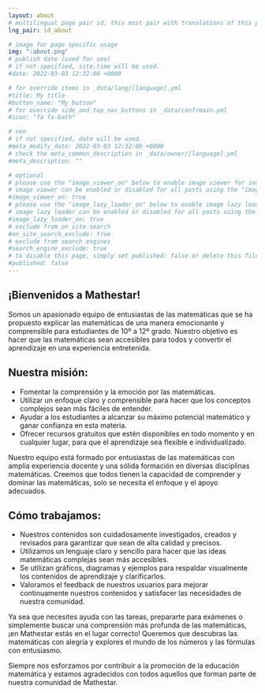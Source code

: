 ```yaml
---
layout: about
# multilingual page pair id, this must pair with translations of this page. (This name must be unique)
lng_pair: id_about

# image for page specific usage
img: ":about.png"
# publish date (used for seo)
# if not specified, site.time will be used.
#date: 2022-03-03 12:32:00 +0000

# for override items in _data/lang/[language].yml
#title: My title
#button_name: "My button"
# for override side_and_top_nav_buttons in _data/conf/main.yml
#icon: "fa fa-bath"

# seo
# if not specified, date will be used.
#meta_modify_date: 2022-03-03 12:32:00 +0000
# check the meta_common_description in _data/owner/[language].yml
#meta_description: ""

# optional
# please use the "image_viewer_on" below to enable image viewer for individual pages or posts (_posts/ or [language]/_posts folders).
# image viewer can be enabled or disabled for all posts using the "image_viewer_posts: true" setting in _data/conf/main.yml.
#image_viewer_on: true
# please use the "image_lazy_loader_on" below to enable image lazy loader for individual pages or posts (_posts/ or [language]/_posts folders).
# image lazy loader can be enabled or disabled for all posts using the "image_lazy_loader_posts: true" setting in _data/conf/main.yml.
#image_lazy_loader_on: true
# exclude from on site search
#on_site_search_exclude: true
# exclude from search engines
#search_engine_exclude: true
# to disable this page, simply set published: false or delete this file
#published: false
---
```


## ¡Bienvenidos a Mathestar!
Somos un apasionado equipo de entusiastas de las matemáticas que se ha propuesto explicar las matemáticas de una manera emocionante y comprensible para estudiantes de 10º a 12º grado. Nuestro objetivo es hacer que las matemáticas sean accesibles para todos y convertir el aprendizaje en una experiencia entretenida.

## Nuestra misión:
- Fomentar la comprensión y la emoción por las matemáticas.
- Utilizar un enfoque claro y comprensible para hacer que los conceptos complejos sean más fáciles de entender.
- Ayudar a los estudiantes a alcanzar su máximo potencial matemático y ganar confianza en esta materia.
- Ofrecer recursos gratuitos que estén disponibles en todo momento y en cualquier lugar, para que el aprendizaje sea flexible e individualizado.

Nuestro equipo está formado por entusiastas de las matemáticas con amplia experiencia docente y una sólida formación en diversas disciplinas matemáticas. Creemos que todos tienen la capacidad de comprender y dominar las matemáticas, solo se necesita el enfoque y el apoyo adecuados.

## Cómo trabajamos:

- Nuestros contenidos son cuidadosamente investigados, creados y revisados para garantizar que sean de alta calidad y precisos.
- Utilizamos un lenguaje claro y sencillo para hacer que las ideas matemáticas complejas sean más accesibles.
- Se utilizan gráficos, diagramas y ejemplos para respaldar visualmente los contenidos de aprendizaje y clarificarlos.
- Valoramos el feedback de nuestros usuarios para mejorar continuamente nuestros contenidos y satisfacer las necesidades de nuestra comunidad.

Ya sea que necesites ayuda con las tareas, prepararte para exámenes o simplemente buscar una comprensión más profunda de las matemáticas, ¡en Mathestar estás en el lugar correcto! Queremos que descubras las matemáticas con alegría y explores el mundo de los números y las fórmulas con entusiasmo.

Siempre nos esforzamos por contribuir a la promoción de la educación matemática y estamos agradecidos con todos aquellos que forman parte de nuestra comunidad de Mathestar.
